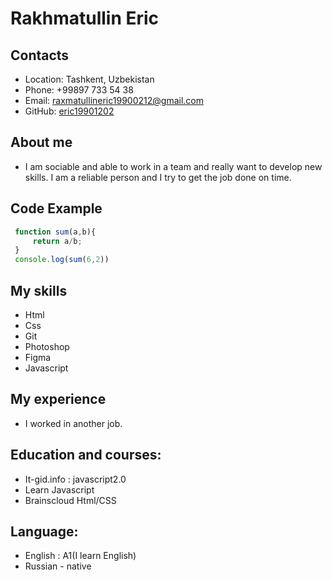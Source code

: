 # **Rakhmatullin Eric** 
## **Contacts** 
* Location: Tashkent, Uzbekistan
* Phone: +99897 733 54 38
* Email: [raxmatullineric19900212@gmail.com](raxmatullineric19900212@gmail.com)
* GitHub:  [eric19901202 ](https://github.com/eric19901202)
## **About me** 
* I am sociable and able to work in a team and really want to develop new skills. I am a reliable person and I try to get the job done on time.
## **Code Example**

```javascript
 function sum(a,b){
     return a/b;
 }
 console.log(sum(6,2)) 
 ```

 ## **My skills**
 * Html
 * Css
 * Git
 * Photoshop
 * Figma
 * Javascript
## **My experience**
* I worked in another job.
## **Education and courses:**
* It-gid.info : javascript2.0
* Learn Javascript
* Brainscloud Html/CSS
## **Language:**
* English : A1(I learn English)
* Russian - native
